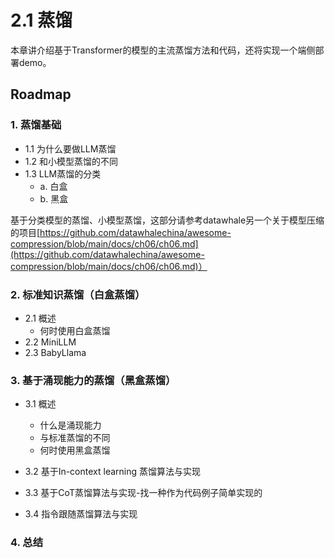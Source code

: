 # 2.1 蒸馏

本章讲介绍基于Transformer的模型的主流蒸馏方法和代码，还将实现一个端侧部署demo。

## Roadmap
### 1. 蒸馏基础

- 1.1 为什么要做LLM蒸馏
- 1.2 和小模型蒸馏的不同
- 1.3 LLM蒸馏的分类
     - a. 白盒
     - b. 黑盒


基于分类模型的蒸馏、小模型蒸馏，这部分请参考datawhale另一个关于模型压缩的项目[https://github.com/datawhalechina/awesome-compression/blob/main/docs/ch06/ch06.md](https://github.com/datawhalechina/awesome-compression/blob/main/docs/ch06/ch06.md)）

### 2. 标准知识蒸馏（白盒蒸馏）
-  2.1 概述
      - 何时使用白盒蒸馏
-  2.2 MiniLLM
-  2.3 BabyLlama

### 3. 基于涌现能力的蒸馏（黑盒蒸馏）
-  3.1 概述
      - 什么是涌现能力
      - 与标准蒸馏的不同
      - 何时使用黑盒蒸馏
- 3.2 基于In-context learning 蒸馏算法与实现

- 3.3 基于CoT蒸馏算法与实现-找一种作为代码例子简单实现的

- 3.4 指令跟随蒸馏算法与实现


### 4. 总结
